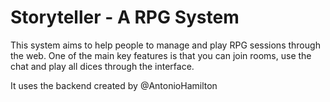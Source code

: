 # Storyteller - A RPG System

This system aims to help people to manage and play RPG sessions through the web.
One of the main key features is that you can join rooms, use the chat and play all dices through the interface.

It uses the backend created by @AntonioHamilton
